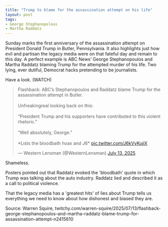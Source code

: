 ```yaml
---
title: "Trump to blame for the assassination attempt on his life"
layout: post
tags:
- George Stephanopolous
- Martha Raddatz
---
```


Sunday marks the first anniversary of the assassination attempt on President Donald Trump in Butler, Pennsylvania. It also highlights just how evil and partisan the legacy media were on that fateful day and remain to this day. A perfect example is ABC News’ George Stephanopoulos and Martha Raddatz blaming Trump for the attempted murder of his life. Two lying, ever dutiful, Democrat hacks pretending to be journalists.

Have a look. (WATCH)

<blockquote class="twitter-tweet"><p lang="en" dir="ltr">Flashback: ABC’s Stephanopoulos and Raddatz blame Trump for the assassination attempt in Butler.<br><br>Unfreakingreal looking back on this:<br><br>“President Trump and his supporters have contributed to this violent rhetoric.&quot;<br><br>“Well absolutely, George.”<br><br>*Lists the bloodbath hoax and J6* <a href="https://t.co/J6kVyKujiX">pic.twitter.com/J6kVyKujiX</a></p>&mdash; Western Lensman (@WesternLensman) <a href="https://twitter.com/WesternLensman/status/1944397716597227612?ref_src=twsrc%5Etfw">July 13, 2025</a></blockquote> <script async src="https://platform.twitter.com/widgets.js" charset="utf-8"></script>

Shameless.

Posters pointed out that Raddatz evoked the 'bloodbath' quote in which Trump was talking about the auto industry. Raddatz lied and described it as a call to political violence.

That the legacy media has a 'greatest hits' of lies about Trump tells us everything we need to know about how dishonest and biased they are.

Source: Warren Squire, twitchy.com/warren-squire/2025/07/13/flashback-george-stephanopoulos-and-martha-raddatz-blame-trump-for-assassination-attempt-n2415610
